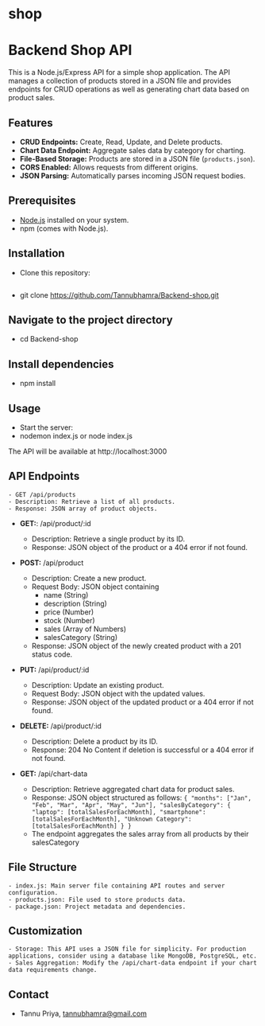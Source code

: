 # shop

# Backend Shop API

This is a Node.js/Express API for a simple shop application. The API manages a collection of products stored in a JSON file and provides endpoints for CRUD operations as well as generating chart data based on product sales.

## Features

- **CRUD Endpoints:** Create, Read, Update, and Delete products.
- **Chart Data Endpoint:** Aggregate sales data by category for charting.
- **File-Based Storage:** Products are stored in a JSON file (`products.json`).
- **CORS Enabled:** Allows requests from different origins.
- **JSON Parsing:** Automatically parses incoming JSON request bodies.

## Prerequisites

- [Node.js](https://nodejs.org/en/) installed on your system.
- npm (comes with Node.js).

## Installation

-  Clone this repository:
   ```bash
- git clone https://github.com/Tannubhamra/Backend-shop.git

##  Navigate to the project directory
- cd Backend-shop

## Install dependencies
- npm install

## Usage
- Start the server: 
- nodemon index.js or node index.js

The API will be available at http://localhost:3000

## API Endpoints
    - GET /api/products
    - Description: Retrieve a list of all products.
    - Response: JSON array of product objects.

- **GET:**: /api/product/:id
    - Description: Retrieve a single product by its ID.
    - Response: JSON object of the product or a 404 error if not found.

- **POST:** /api/product
    - Description: Create a new product.
    - Request Body: JSON object containing
        - name (String)
        - description (String)
        - price (Number)
        - stock (Number)
        - sales (Array of Numbers)
        - salesCategory (String)
    - Response: JSON object of the newly created product with a 201 status code.

- **PUT:** /api/product/:id
   - Description: Update an existing product.
   - Request Body: JSON object with the updated values.
   - Response: JSON object of the updated product or a 404 error if not found.

- **DELETE:** /api/product/:id
    - Description: Delete a product by its ID.
    - Response: 204 No Content if deletion is successful or a 404 error if not found.

- **GET:** /api/chart-data
    - Description: Retrieve aggregated chart data for product sales.
    - Response: JSON object structured as follows:
        `
        {
            "months": ["Jan", "Feb", "Mar", "Apr", "May", "Jun"],
            "salesByCategory": {
                "laptop": [totalSalesForEachMonth],
                "smartphone": [totalSalesForEachMonth],
                "Unknown Category": [totalSalesForEachMonth]
            }
        }
        `
    - The endpoint aggregates the sales array from all products by their salesCategory

## File Structure
    - index.js: Main server file containing API routes and server configuration.
    - products.json: File used to store products data.
    - package.json: Project metadata and dependencies.

## Customization
    - Storage: This API uses a JSON file for simplicity. For production applications, consider using a database like MongoDB, PostgreSQL, etc.
    - Sales Aggregation: Modify the /api/chart-data endpoint if your chart data requirements change.

## Contact
 -  Tannu Priya, tannubhamra@gmail.com


